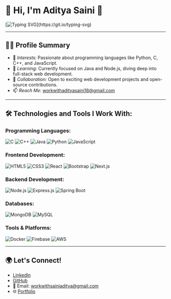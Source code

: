 # 🌟 Hi, I'm Aditya Saini 👋

[![Typing SVG](https://readme-typing-svg.demolab.com?font=Fira+Code&weight=500&size=25&pause=1000&color=black&width=450&height=60&lines=Hey+I'm+Aditya+Saini.)](https://git.io/typing-svg)

---

## 👨‍💻 Profile Summary

- 👀 *Interests:* Passionate about programming languages like Python, C, C++, and JavaScript.
- 🌱 *Learning:* Currently focused on Java and Node.js, diving deep into full-stack web development.
- 💞️ *Collaboration:* Open to exciting web development projects and open-source contributions.
- 📫 *Reach Me:* [workwithadityasaini18@gmail.com](workwithadityasaini18@gmail.com)

---

## 🛠️ Technologies and Tools I Work With:

### Programming Languages:
![C](https://img.shields.io/badge/-C-A8B9CC?logo=c&logoColor=white&style=flat)
![C++](https://img.shields.io/badge/-C++-00599C?logo=cplusplus&logoColor=white&style=flat)
![Java](https://img.shields.io/badge/-Java-007396?logo=java&logoColor=white&style=flat)
![Python](https://img.shields.io/badge/-Python-3776AB?logo=python&logoColor=white&style=flat)
![JavaScript](https://img.shields.io/badge/-JavaScript-F7DF1E?logo=javascript&logoColor=black&style=flat)

### Frontend Development:
![HTML5](https://img.shields.io/badge/-HTML5-E34F26?logo=html5&logoColor=white&style=flat)
![CSS3](https://img.shields.io/badge/-CSS3-1572B6?logo=css3&logoColor=white&style=flat)
![React](https://img.shields.io/badge/-React-61DAFB?logo=react&logoColor=white&style=flat)
![Bootstrap](https://img.shields.io/badge/-Bootstrap-7952B3?logo=bootstrap&logoColor=white&style=flat)
![Next.js](https://img.shields.io/badge/-Next.js-000000?logo=nextdotjs&logoColor=white&style=flat)

### Backend Development:
![Node.js](https://img.shields.io/badge/-Node.js-339933?logo=nodedotjs&logoColor=white&style=flat)
![Express.js](https://img.shields.io/badge/-Express.js-000000?logo=express&logoColor=white&style=flat)
![Spring Boot](https://img.shields.io/badge/-Spring%20Boot-6DB33F?logo=springboot&logoColor=white&style=flat)

### Databases:
![MongoDB](https://img.shields.io/badge/-MongoDB-47A248?logo=mongodb&logoColor=white&style=flat)
![MySQL](https://img.shields.io/badge/-MySQL-4479A1?logo=mysql&logoColor=white&style=flat)

### Tools & Platforms:
![Docker](https://img.shields.io/badge/-Docker-2496ED?logo=docker&logoColor=white&style=flat)
![Firebase](https://img.shields.io/badge/-Firebase-FFCA28?logo=firebase&logoColor=white&style=flat)
![AWS](https://img.shields.io/badge/-AWS-232F3E?logo=amazonaws&logoColor=white&style=flat)

---


## 🌍 Let's Connect!

- [LinkedIn](https://www.linkedin.com/in/aditya-saini-4ab21a242/)
- [GitHub](https://github.com/Aditya1Saini/)
- 📧 Email: [workwithsainiaditya@gmail.com](mailto:workwithsainiaditya@gmail.com)
- 🌐 [Portfolio](https://aditya1saini.github.io/About-me/)
